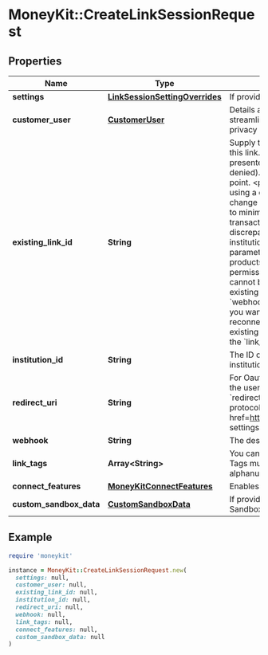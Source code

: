 # MoneyKit::CreateLinkSessionRequest

## Properties

| Name | Type | Description | Notes |
| ---- | ---- | ----------- | ----- |
| **settings** | [**LinkSessionSettingOverrides**](LinkSessionSettingOverrides.md) | If provided, these settings will override your default settings for this session. | [optional] |
| **customer_user** | [**CustomerUser**](CustomerUser.md) | Details about your end user.  These details are used to improve conversion, streamline         the linking flow, and provide enhanced debugging and improved privacy controls for your end user. |  |
| **existing_link_id** | **String** | Supply the existing &#x60;link_id&#x60; if you are asking the user to reconnect or modify this link.         &lt;p&gt;When reconnecting, if new accounts are discovered they will be presented to the user so permission         to access them can be granted (or denied).  Access to previously permitted accounts is not revokable         at this point.         &lt;p&gt;If necessary, MoneyKit may attempt to reconnect the account using a different provider than the link         was originally connected through.  The change in provider is generally seamless.  MoneyKit normalizes         incoming data to minimize provider-specific differences, and we deduplicate new transactions, so         data continuity is generally assured; however, small discrepancies can still occur.         &lt;p&gt;A reconnection cannot change the institution, the customer_user.id, or the country for an         existing link.  These parameters will be silently ignored if &#x60;existing_link_id&#x60; is supplied.         &lt;p&gt;New products can be added to an existing link.  The user will be asked for permission for any added         products.  Existing product settings, however, cannot be changed and will be silently ignored.         &lt;p&gt;The &#x60;webhook&#x60; for an existing link **can** be changed, and the existing webhook will be **removed** if         the &#x60;webhook&#x60; parameter is omitted, so you should supply the &#x60;webhook&#x60; URL if you want to receive         webhook events for the reconnected link.         &lt;p&gt;Similarly, a reconnected link will be assigned whatever &#x60;link_tags&#x60; are supplied, and existing tags will         be removed if &#x60;link_tags&#x60; is omitted, so you should supply the &#x60;link_tags&#x60; you want the link to have, if any.          | [optional] |
| **institution_id** | **String** | The ID of the institution you want to link to. Providing this will skip the institution         selection step. This field is ignored if &#x60;existing_link_id&#x60; is provided. | [optional] |
| **redirect_uri** | **String** | For Oauth linking, a URI indicating the destination, in your application, where the user should         be sent after authenticating with the institution.  The &#x60;redirect_uri&#x60; should not contain any query parameters,         and its protocol://host[:port]/ must be listed in         your &lt;a href&#x3D;https://dashboard.moneykit.com/settings/company/oauth&gt;dashboard settings&lt;/a&gt;. |  |
| **webhook** | **String** | The destination URL to which any webhooks should be sent. | [optional] |
| **link_tags** | **Array&lt;String&gt;** | You can supply one or more arbitrary strings as tags to describe this link. Tags must be under 100 characters in length, and begin with an alphanumeric character. | [optional] |
| **connect_features** | [**MoneyKitConnectFeatures**](MoneyKitConnectFeatures.md) | Enables optional testing and UI features. | [optional] |
| **custom_sandbox_data** | [**CustomSandboxData**](CustomSandboxData.md) | If provided, will allow custom static data to be returned on Credentials Bank in Sandbox mode, using the user &#x60;user_custom&#x60;. | [optional] |

## Example

```ruby
require 'moneykit'

instance = MoneyKit::CreateLinkSessionRequest.new(
  settings: null,
  customer_user: null,
  existing_link_id: null,
  institution_id: null,
  redirect_uri: null,
  webhook: null,
  link_tags: null,
  connect_features: null,
  custom_sandbox_data: null
)
```

